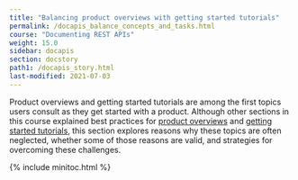 ```yaml
---
title: "Balancing product overviews with getting started tutorials"
permalink: /docapis_balance_concepts_and_tasks.html
course: "Documenting REST APIs"
weight: 15.0
sidebar: docapis
section: docstory
path1: /docapis_story.html
last-modified: 2021-07-03
---
```


Product overviews and getting started tutorials are among the first topics users consult as they get started with a product. Although other sections in this course explained best practices for [product overviews](docapis_doc_overview.html) and [getting started tutorials](docapis_doc_getting_started_section.html), this section explores reasons why these topics are often neglected, whether some of those reasons are valid, and strategies for overcoming these challenges.

{% include minitoc.html %}
